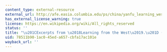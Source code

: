 ```yaml
---
content_type: external-resource
external_url: http://afe.easia.columbia.edu/ps/china/yanfu_learning_west.pdf
has_external_license_warning: true
license: https://en.wikipedia.org/wiki/All_rights_reserved
status: ''
title: "\u201CExcerpts from \u2018Learning from the West\u2019.\u201D (PDF)"
uid: 78511b90-1ac0-45ed-a657-cbfa17ac101e
wayback_url: ''
---
```

